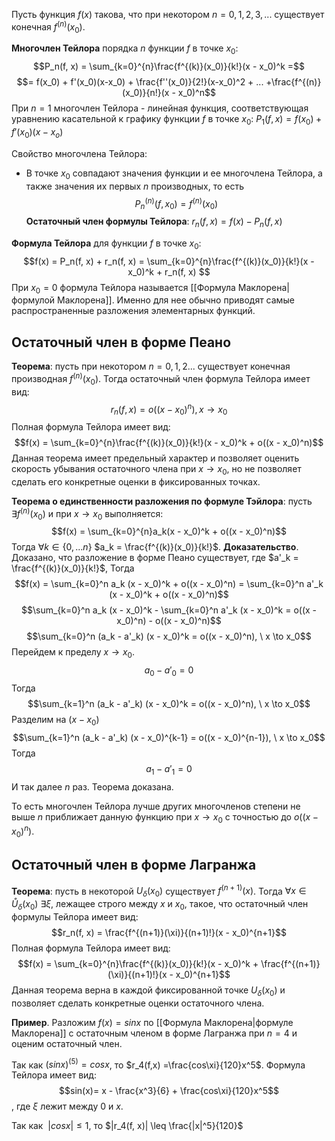
Пусть функция $f(x)$ такова, что при некотором $n=0,1,2,3,...$ существует конечная $f^{(n)}(x_0)$.

**Многочлен Тейлора** порядка $n$ функции $f$ в точке $x_0$: 
$$P_n(f, x) = \sum_{k=0}^{n}\frac{f^{(k)}(x_0)}{k!}(x - x_0)^k =$$ $$= f(x_0) + f'(x_0)(x-x_0) + \frac{f''(x_0)}{2!}(x-x_0)^2 + ... +\frac{f^{(n)}(x_0)}{n!}(x - x_0)^n$$
При $n = 1$  многочлен Тейлора - линейная функция, соответствующая уравнению касательной к графику функции $f$ в точке $x_0$: $P_1(f, x) = f(x_0) + f'(x_0)(x - x_o)$

Свойство многочлена Тейлора:
- В точке $x_0$ совпадают значения функции и ее многочлена Тейлора, а также значения их первых $n$ производных, то есть $$P_{n}^{(n)}(f, x_0) = f^{(n)}(x_0)$$
**Остаточный член формулы Тейлора**: $r_n(f, x) = f(x) - P_n(f, x)$

**Формула Тейлора** для функции $f$ в точке $x_0$:  $$f(x) = P_n(f, x) + r_n(f, x) = \sum_{k=0}^{n}\frac{f^{(k)}(x_0)}{k!}(x - x_0)^k + r_n(f, x) $$
При $x_0=0$ формула Тейлора называется [[Формула Маклорена|формулой Маклорена]]. Именно для нее обычно приводят самые распространенные разложения элементарных функций.
## Остаточный член в форме Пеано

**Теорема**: пусть при некотором $n = 0, 1, 2...$ существует конечная производная $f^{(n)}(x_0)$. Тогда остаточный член формула Тейлора имеет вид: $$r_n(f, x) = o((x - x_0)^n),  x \rightarrow x_0$$
Полная формула Тейлора имеет вид:
$$f(x) = \sum_{k=0}^{n}\frac{f^{(k)}(x_0)}{k!}(x - x_0)^k + o((x - x_0)^n)$$
Данная теорема имеет предельный характер и позволяет оценить скорость убывания остаточного члена при $x \rightarrow x_0$, но не позволяет сделать его конкретные оценки в фиксированных точках. 

**Теорема о единственности разложения по формуле Тэйлора**: пусть $\exists f^{(n)}(x_0)$ и при $x \rightarrow x_0$ выполняется: $$f(x) = \sum_{k=0}^{n}a_k(x - x_0)^k + o((x - x_0)^n)$$Тогда $\forall k \in \{0, ... n\}$ $a_k = \frac{f^{(k)}(x_0)}{k!}$.
**Доказательство**.
Доказано, что разложение в форме Пеано существует, где $a'_k = \frac{f^{(k)}(x_0)}{k!}$,
Тогда $$f(x) = \sum_{k=0}^n a_k (x - x_0)^k + o((x - x_0)^n) = \sum_{k=0}^n a'_k (x - x_0)^k + o((x - x_0)^n)$$
$$\sum_{k=0}^n a_k (x - x_0)^k - \sum_{k=0}^n a'_k (x - x_0)^k = o((x - x_0)^n) - o((x - x_0)^n)$$
$$\sum_{k=0}^n (a_k - a'_k) (x - x_0)^k = o((x - x_0)^n), \ x \to x_0$$
Перейдем к пределу $x \to x_0$. $$a_0 - a'_0 = 0$$
Тогда $$\sum_{k=1}^n (a_k - a'_k) (x - x_0)^k = o((x - x_0)^n), \ x \to x_0$$
Разделим на $(x - x_0)$ $$\sum_{k=1}^n (a_k - a'_k) (x - x_0)^{k-1} = o((x - x_0)^{n-1}), \ x \to x_0$$
Тогда $$a_1 - a'_1 = 0$$
И так далее $n$ раз. Теорема доказана.

То есть многочлен Тейлора лучше других многочленов степени не выше $n$ приближает данную функцию при $x \rightarrow x_0$ с точностью до $o((x - x_0)^n)$.

## Остаточный член в форме Лагранжа

**Теорема**: пусть в некоторой ${U}_{\delta}(x_0)$ существует $f^{(n+1)}(x)$. Тогда $\forall x \in \mathring U_{\delta}(x_0)$ $\exists \xi$, лежащее строго между $x$ и $x_0$, такое, что остаточный член формулы Тейлора имеет вид:
$$r_n(f, x) = \frac{f^{(n+1)}(\xi)}{(n+1)!}(x - x_0)^{n+1}$$
Полная формула Тейлора имеет вид:
$$f(x) = \sum_{k=0}^{n}\frac{f^{(k)}(x_0)}{k!}(x - x_0)^k + \frac{f^{(n+1)}(\xi)}{(n+1)!}(x - x_0)^{n+1}$$
Данная теорема верна в каждой фиксированной точке $U_{\delta}(x_0)$ и позволяет сделать конкретные оценки остаточного члена. 

**Пример**. Разложим $f(x) = sinx$ по [[Формула Маклорена|формуле Маклорена]] с остаточным членом в форме Лагранжа при $n=4$ и оценим остаточный член. 

Так как $(sinx)^{(5)}=cosx$, то $r_4(f,x) =\frac{cos\xi}{120}x^5$. Формула Тейлора имеет вид:
$$sin(x)= x - \frac{x^3}{6} + \frac{cos\xi}{120}x^5$$
, где  $\xi$ лежит между 0 и $x$.

Так как  $|cosx| \leq 1$, то $|r_4(f, x)| \leq \frac{|x|^5}{120}$

